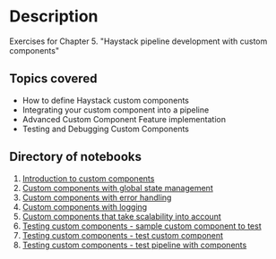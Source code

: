 # Description

Exercises for Chapter 5. "Haystack pipeline development with custom components"

## Topics covered

* How to define Haystack custom components 
* Integrating your custom component into a pipeline 
* Advanced Custom Component Feature implementation 
* Testing and Debugging Custom Components 

## Directory of notebooks

1. [Introduction to custom components](./jupyter-notebooks/custom-components.ipynb)
2. [Custom components with global state management](./jupyter-notebooks/custom-component-logging-threading.ipynb)
3. [Custom components with error handling](./jupyter-notebooks/custom-component-error-handling.ipynb)
4. [Custom components with logging](./jupyter-notebooks/custom-component-logging.ipynb)
5. [Custom components that take scalability into account](./jupyter-notebooks/custom-component-scalability.ipynb)
6. [Testing custom components - sample custom component to test](./jupyter-notebooks/tests/textlength.py)
6. [Testing custom components - test custom component](./jupyter-notebooks/tests/test_text_length_calculator.py)
7. [Testing custom components - test pipeline with components](./jupyter-notebooks/tests/test_pipeline_integration.py)